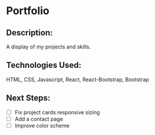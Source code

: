 # Portfolio

## Description:
A display of my projects and skills.

## Technologies Used:
HTML, CSS, Javascript, React, React-Bootstrap, Bootstrap

## Next Steps:

- [ ] Fix project cards responsive sizing
- [ ] Add a contact page
- [ ] Improve color scheme